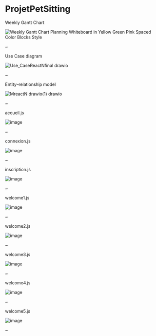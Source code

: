 # ProjetPetSitting



Weekly Gantt Chart



![Weekly Gantt Chart Planning Whiteboard in Yellow Green Pink Spaced Color Blocks Style](https://github.com/AliceMasse/ProjetPawsome/assets/151831830/dc72d76a-b113-4527-a9f8-d6ecd05538c1)


~

Use Case diagram

![Use_CaseReactNfinal drawio](https://github.com/AliceMasse/ProjetPawsome/assets/151831830/256698bd-3c47-4899-9d54-7ca0201d653d)


~


Entity–relationship model


![MreactN drawio(1) drawio](https://github.com/AliceMasse/ProjetPawsome/assets/151831830/fa815c7c-73a4-4897-a82c-b8f39d5675db)


~

accueil.js

![image](https://github.com/AliceMasse/ProjetPetSitting/assets/90843840/5c97ec98-250c-447f-ba45-5f1af72bf212)

~


connexion.js

![image](https://github.com/AliceMasse/ProjetPetSitting/assets/90843840/17fe54a4-a400-454a-a3d8-3daa56e1974d)

~


inscription.js

![image](https://github.com/AliceMasse/ProjetPetSitting/assets/90843840/4edcb2c7-76b7-4c73-bb78-dfbf32a5129c)

~


welcome1.js

![image](https://github.com/AliceMasse/ProjetPetSitting/assets/90843840/05e9e81a-55a2-42b1-b2ec-16261698a394)

~


welcome2.js

![image](https://github.com/AliceMasse/ProjetPetSitting/assets/90843840/ad010f3c-d953-451a-b357-625439f3652e)

~


welcome3.js

![image](https://github.com/AliceMasse/ProjetPetSitting/assets/90843840/dac7f350-87ce-4d6f-8f0b-84d243cce4f8)

~


welcome4.js

![image](https://github.com/AliceMasse/ProjetPetSitting/assets/90843840/fd391f16-6c22-48d1-bc2c-418a22a3d1d4)

~


welcome5.js

![image](https://github.com/AliceMasse/ProjetPetSitting/assets/90843840/5d53b207-8787-46f6-a899-a4f0cfb9ba7d)

~




